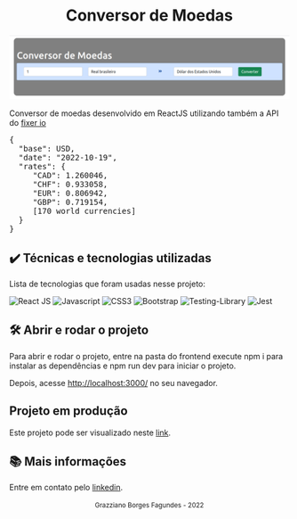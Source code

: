 <div align="center">
  <h1>Conversor de Moedas</h1>
</div>

<div align="center" >
  <img src="./docs/assets/conversorpreview.png">
</div>

Conversor de moedas desenvolvido em ReactJS utilizando também a API do [fixer io](https://fixer.io/)

<pre>
{
  "base": USD,
  "date": "2022-10-19",
  "rates": {
     "CAD": 1.260046,
     "CHF": 0.933058,
     "EUR": 0.806942,
     "GBP": 0.719154,
     [170 world currencies]
  }
}
</pre>

## ✔️ Técnicas e tecnologias utilizadas

Lista de tecnologias que foram usadas nesse projeto:

![React JS](https://img.shields.io/badge/React-20232A?style=for-the-badge&logo=react&logoColor=61DAFB)
![Javascript](https://img.shields.io/badge/JavaScript-F7DF1E?style=for-the-badge&logo=JavaScript&logoColor=white)
![CSS3](https://img.shields.io/badge/CSS3-1572B6?style=for-the-badge&logo=css3&logoColor=white)
![Bootstrap](https://img.shields.io/badge/Bootstrap-563D7C?style=for-the-badge&logo=bootstrap&logoColor=white)
![Testing-Library](https://img.shields.io/badge/testing%20library-323330?style=for-the-badge&logo=testing-library&logoColor=red)
![Jest](https://img.shields.io/badge/Jest-323330?style=for-the-badge&logo=Jest&logoColor=white)

## 🛠️ Abrir e rodar o projeto

Para abrir e rodar o projeto, entre na pasta do frontend execute npm i para instalar as dependências e npm run dev para iniciar o projeto.

Depois, acesse <a href="http://localhost:3000/">http://localhost:3000/</a> no seu navegador.

## Projeto em produção
Este projeto pode ser visualizado neste [link](https://grazziano.github.io/conversor-de-moedas/).

## 📚 Mais informações

Entre em contato pelo [linkedin](https://www.linkedin.com/in/grazziano-fagundes/).

<div align="center">
  <small>Grazziano Borges Fagundes - 2022</small>
</div>
